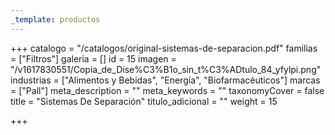 ```yaml
---
_template: productos
---
```







+++
catalogo = "/catalogos/original-sistemas-de-separacion.pdf"
familias = ["Filtros"]
galeria = []
id = 15
imagen = "/v1617830551/Copia_de_Dise%C3%B1o_sin_t%C3%ADtulo_84_yfylpi.png"
industrias = ["Alimentos y Bebidas", "Energía", "Biofarmacéuticos"]
marcas = ["Pall"]
meta_description = ""
meta_keywords = ""
taxonomyCover = false
title = "Sistemas De Separación"
titulo_adicional = ""
weight = 15

+++
